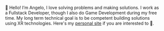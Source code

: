 👋 Hello! I’m Angelo, I love solving problems and making solutions. I work as a Fullstack Developer, though I also do Game Development during my free time. My long term technical goal is to be competent building solutions using XR technologies. Here's my [personal site][1] if you are interested to 👀.

<!-- ## 🌱 Currently Learning
<code><img height="50" title="Angular" src="https://raw.githubusercontent.com/github/explore/main/topics/angular/angular.png"></code> 
<br>
<br>

## 🧰 Work tools
<code><img height="50" title="CSharp" src="https://raw.githubusercontent.com/github/explore/main/topics/csharp/csharp.png"></code>
<code><img height="50" title="JavaScript" src="https://raw.githubusercontent.com/github/explore/main/topics/javascript/javascript.png"></code>
<code><img height="50" title="CSS3" src="https://raw.githubusercontent.com/github/explore/main/topics/css/css.png"></code>
<code><img height="50" title="HTML" src="https://raw.githubusercontent.com/github/explore/main/topics/html/html.png"></code>
<code><img height="50" title="ASP.NET" src="https://raw.githubusercontent.com/github/explore/main/topics/aspnet/aspnet.png"></code>
<code><img height="50" title="ReactJS" src="https://raw.githubusercontent.com/github/explore/main/topics/react/react.png"></code>
<code><img height="50" title="JQuery" src="https://raw.githubusercontent.com/github/explore/main/topics/jquery/jquery.png"></code>
<code><img height="50" title="SASS" src="https://raw.githubusercontent.com/github/explore/main/topics/sass/sass.png"></code>
<code><img height="50" title="Bootstrap" src="https://raw.githubusercontent.com/github/explore/main/topics/bootstrap/bootstrap.png"></code>
<code><img height="50" title="MS SQL Server" src="https://raw.githubusercontent.com/github/explore/main/topics/sql-server/sql-server.png"></code>
<code><img height="50" title="Git" src="https://raw.githubusercontent.com/github/explore/main/topics/git/git.png"></code>
<code><img height="50" title="Azure" src="https://raw.githubusercontent.com/github/explore/main/topics/azure/azure.png"></code>
<code><img height="50" title="Unity" src="https://raw.githubusercontent.com/github/explore/main/topics/unity/unity.png"></code>
<br>
<br>

## 🧰 Previous tools
<code><img height="50" title="Python" src="https://raw.githubusercontent.com/github/explore/main/topics/python/python.png"></code>
<code><img height="50" title="C" src="https://raw.githubusercontent.com/github/explore/main/topics/c/c.png"></code>
<code><img height="50" title="Java" src="https://raw.githubusercontent.com/github/explore/main/topics/java/java.png"></code>
<code><img height="50" title="PostgreSQL" src="https://raw.githubusercontent.com/github/explore/main/topics/postgresql/postgresql.png"></code>
<code><img height="50" title="MySQL" src="https://raw.githubusercontent.com/github/explore/main/topics/mysql/mysql.png"></code>
<code><img height="50" title="OpenGL" src="https://raw.githubusercontent.com/github/explore/main/topics/opengl/opengl.png"></code>
<br>
<br>
-->

[1]: https://angeloryndon.com
<!---
- 👀 I’m interested in ...
-  I’m currently learning ...
- 💞️ I’m looking to collaborate on ...
- 📫 How to reach me ...
- a final year student 🎓
--->
